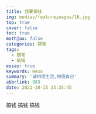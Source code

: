 ```yaml
---
title: 我要搞钱
img: medias/featureimages/16.jpg
top: true
cover: false
toc: true
mathjax: false
categories: 随笔
tags:
  - 随笔
  - 搞钱
essay: true
keywords: Hexo
summary: '请相信生活,相信自己'
abbrlink: 983
date: 2021-10-15 23:35:45
---
```


搞钱 搞钱 搞钱

